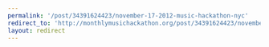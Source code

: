 ```yaml
---
permalink: '/post/34391624423/november-17-2012-music-hackathon-nyc'
redirect_to: 'http://monthlymusichackathon.org/post/34391624423/november-17-2012-music-hackathon-nyc'
layout: redirect
---
```

